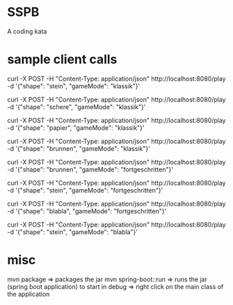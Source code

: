 # SSPB
A coding kata

# sample client calls

curl -X POST -H "Content-Type: application/json" http://localhost:8080/play -d '{"shape": "stein", "gameMode": "klassik"}'

curl -X POST -H "Content-Type: application/json" http://localhost:8080/play -d '{"shape": "schere", "gameMode": "klassik"}'

curl -X POST -H "Content-Type: application/json" http://localhost:8080/play -d '{"shape": "papier", "gameMode": "klassik"}'

curl -X POST -H "Content-Type: application/json" http://localhost:8080/play -d '{"shape": "brunnen", "gameMode": "klassik"}'

curl -X POST -H "Content-Type: application/json" http://localhost:8080/play -d '{"shape": "brunnen", "gameMode": "fortgeschritten"}'

curl -X POST -H "Content-Type: application/json" http://localhost:8080/play -d '{"shape": "stein", "gameMode": "fortgeschritten"}'

curl -X POST -H "Content-Type: application/json" http://localhost:8080/play -d '{"shape": "blabla", "gameMode": "fortgeschritten"}'

curl -X POST -H "Content-Type: application/json" http://localhost:8080/play -d '{"shape": "stein", "gameMode": "blabla"}'

# misc

mvn package 			=> packages the jar
mvn spring-boot::run 	=> runs the jar (spring boot application)
to start in debug       => right click on the main class of the application 
